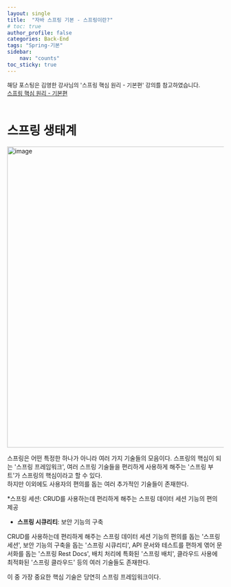 ```yaml
---
layout: single
title:  "자바 스프링 기본 - 스프링이란?"
# toc: true
author_profile: false
categories: Back-End
tags: "Spring-기본"
sidebar:
    nav: "counts"
toc_sticky: true
---
```


<head>
  <style>
    table.dataframe {
      white-space: normal;
      width: 100%;
      height: 240px;
      display: block;
      overflow: auto;
      font-family: Arial, sans-serif;
      font-size: 0.9rem;
      line-height: 20px;
      text-align: center;
      border: 0px !important;
    }

    table.dataframe th {
      text-align: center;
      font-weight: bold;
      padding: 8px;
    }

    table.dataframe td {
      text-align: center;
      padding: 8px;
    }

    table.dataframe tr:hover {
      background: #b8d1f3; 
    }

    .output_prompt {
      overflow: auto;
      font-size: 0.9rem;
      line-height: 1.45;
      border-radius: 0.3rem;
      -webkit-overflow-scrolling: touch;
      padding: 0.8rem;
      margin-top: 0;
      margin-bottom: 15px;
      font: 1rem Consolas, "Liberation Mono", Menlo, Courier, monospace;
      color: $code-text-color;
      border: solid 1px $border-color;
      border-radius: 0.3rem;
      word-break: normal;
      white-space: pre;
    }

  .dataframe tbody tr th:only-of-type {
      vertical-align: middle;
  }

  .dataframe tbody tr th {
      vertical-align: top;
  }

  .dataframe thead th {
      text-align: center !important;
      padding: 8px;
  }

  .page__content p {
      margin: 0 0 0px !important;
  }

  .page__content p > strong {
    font-size: 0.8rem !important;
  }

  </style>
</head>
<span style="font-size:13px;">
해당 포스팅은 김영한 강사님의 '스프링 핵심 원리 - 기본편' 강의를 참고하였습니다.<br>
<a href=
"https://www.inflearn.com/course/%EC%8A%A4%ED%94%84%EB%A7%81-%ED%95%B5%EC%8B%AC-%EC%9B%90%EB%A6%AC-%EA%B8%B0%EB%B3%B8%ED%8E%B8">스프링 핵심 원리 - 기본편</a>
</span>
<br>
<br>
<h1>스프링 생태계</h1>
<img width="700" alt="image" src="https://github.com/gyun97/Java-Spring-Study/assets/143414166/eb569998-c7b5-47f6-a41f-b1301847aaef">
<p>스프링은 어떤 특정한 하나가 아니라 여러 가지 기술들의 모음이다. 스프링의 핵심이 되는 '스프링 프레임워크', 여러 스프링 기술들을 편리하게 사용하게 해주는 '스프링 부트'가 스프링의 핵심이라고 할 수 있다.<br>
하지만 이외에도 사용자의 편의를 돕는 여러 추가적인 기술들이 존재한다.<br>


*스프링 세션: CRUD를 사용하는데 편리하게 해주는 스프링 데이터 세션 기능의 편의 제공
* **스프링 시큐리티**: 보안 기능의 구축



CRUD를 사용하는데 편리하게 해주는 스프링 데이터 세션 기능의 편의를 돕는 '스프링 세션', 보안 기능의 구축을 돕는 '스프링 시큐리티', API 문서와 테스트를 편하게 엮어 문서화를 돕는 '스프링 Rest Docs', 배치 처리에 특화된 '스프링 배치', 클라우드 사용에 최적화된 '스프링 클라우드' 등의 여러 기술들도 존재한다.</p>
<p>이 중 가장 중요한 핵심 기술은 당연히 스프링 프레임워크이다.</p>

